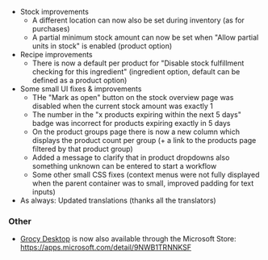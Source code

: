 - Stock improvements
  - A different location can now also be set during inventory (as for purchases)
  - A partial minimum stock amount can now be set when "Allow partial units in stock" is enabled (product option)
- Recipe improvements
  - There is now a default per product for "Disable stock fulfillment checking for this ingredient" (ingredient option, default can be defined as a product option)
- Some small UI fixes & improvements
  - THe "Mark as open" button on the stock overview page was disabled when the current stock amount was exactly 1
  - The number in the "x products expiring within the next 5 days" badge was incorrect for products expiring exactly in 5 days
  - On the product groups page there is now a new column which displays the product count per group (+ a link to the products page filtered by that product group)
  - Added a message to clarify that in product dropdowns also something unknown can be entered to start a workflow
  - Some other small CSS fixes (context menus were not fully displayed when the parent container was to small, improved padding for text inputs)
- As always: Updated translations (thanks all the translators)

### Other
- [Grocy Desktop](https://github.com/grocy/grocy-desktop) is now also available through the Microsoft Store: https://apps.microsoft.com/detail/9NWB1TRNNKSF
